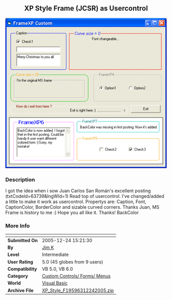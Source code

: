 ﻿<div align="center">

## XP Style Frame \(JCSR\) as Usercontrol

<img src="PIC200512241523201602.gif">
</div>

### Description

I got the idea when i sow Juan Carlos San Rom&#225;n's excellent posting (txtCodeId=63739&amp;lngWId=1) Read top of usercontrol. I've changed/added a little to make it work as usercontrol. Propertys are: Caption, Font, CaptionColor, BorderColor and sizable curved corners. Thanks Juan, MS Frame is history to me :) Hope you all like it. Thanks! BackColor
 
### More Info
 


<span>             |<span>
---                |---
**Submitted On**   |2005-12-24 15:21:30
**By**             |[Jim K](https://github.com/Planet-Source-Code/PSCIndex/blob/master/ByAuthor/jim-k.md)
**Level**          |Intermediate
**User Rating**    |5.0 (45 globes from 9 users)
**Compatibility**  |VB 5\.0, VB 6\.0
**Category**       |[Custom Controls/ Forms/  Menus](https://github.com/Planet-Source-Code/PSCIndex/blob/master/ByCategory/custom-controls-forms-menus__1-4.md)
**World**          |[Visual Basic](https://github.com/Planet-Source-Code/PSCIndex/blob/master/ByWorld/visual-basic.md)
**Archive File**   |[XP\_Style\_F19596312242005\.zip](https://github.com/Planet-Source-Code/jim-k-xp-style-frame-jcsr-as-usercontrol__1-63762/archive/master.zip)








